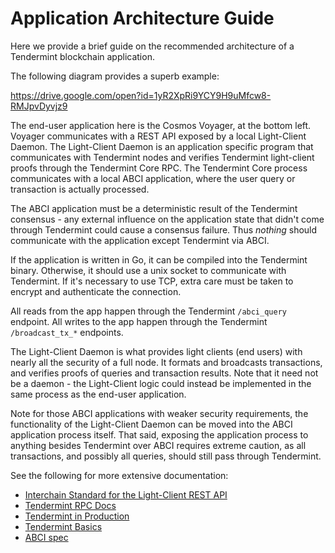 # Application Architecture Guide

Here we provide a brief guide on the recommended architecture of a
Tendermint blockchain application.

The following diagram provides a superb example:

<https://drive.google.com/open?id=1yR2XpRi9YCY9H9uMfcw8-RMJpvDyvjz9>

The end-user application here is the Cosmos Voyager, at the bottom left.
Voyager communicates with a REST API exposed by a local Light-Client
Daemon. The Light-Client Daemon is an application specific program that
communicates with Tendermint nodes and verifies Tendermint light-client
proofs through the Tendermint Core RPC. The Tendermint Core process
communicates with a local ABCI application, where the user query or
transaction is actually processed.

The ABCI application must be a deterministic result of the Tendermint
consensus - any external influence on the application state that didn't
come through Tendermint could cause a consensus failure. Thus *nothing*
should communicate with the application except Tendermint via ABCI.

If the application is written in Go, it can be compiled into the
Tendermint binary. Otherwise, it should use a unix socket to communicate
with Tendermint. If it's necessary to use TCP, extra care must be taken
to encrypt and authenticate the connection.

All reads from the app happen through the Tendermint `/abci_query`
endpoint. All writes to the app happen through the Tendermint
`/broadcast_tx_*` endpoints.

The Light-Client Daemon is what provides light clients (end users) with
nearly all the security of a full node. It formats and broadcasts
transactions, and verifies proofs of queries and transaction results.
Note that it need not be a daemon - the Light-Client logic could instead
be implemented in the same process as the end-user application.

Note for those ABCI applications with weaker security requirements, the
functionality of the Light-Client Daemon can be moved into the ABCI
application process itself. That said, exposing the application process
to anything besides Tendermint over ABCI requires extreme caution, as
all transactions, and possibly all queries, should still pass through
Tendermint.

See the following for more extensive documentation:
- [Interchain Standard for the Light-Client REST API](https://github.com/cosmos/cosmos-sdk/pull/1028)
- [Tendermint RPC Docs](https://tendermint.github.io/slate/)
- [Tendermint in Production](https://github.com/tendermint/tendermint/pull/1618)
- [Tendermint Basics](https://tendermint.readthedocs.io/en/master/using-tendermint.html)
- [ABCI spec](https://github.com/tendermint/tendermint/blob/develop/abci/docs/abci-spec.md)
